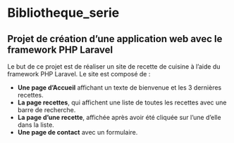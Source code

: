 # Bibliotheque_serie
## Projet de création d’une application web avec le framework PHP Laravel

Le but de ce projet est de réaliser un site de recette de cuisine à l’aide du framework PHP Laravel.
Le site est composé de :
- **Une page d’Accueil** affichant un texte de bienvenue et les 3 dernières recettes.
- **La page recettes**, qui affichent une liste de toutes les recettes avec une barre de recherche.
- **La page d’une recette**, affichée après avoir été cliquée sur l’une d’elle dans la liste.
- **Une page de contact** avec un formulaire.
